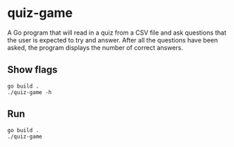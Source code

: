 # quiz-game

A Go program that will read in a quiz from a CSV file and ask questions that the user is expected to try and answer. After all the questions have been asked, the program displays the number of correct answers.

## Show flags
```
go build .
./quiz-game -h
```

## Run
```
go build .
./quiz-game
```